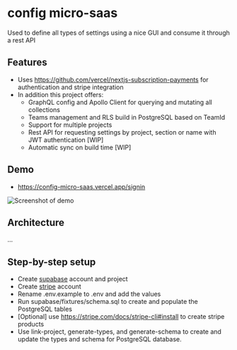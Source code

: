# config micro-saas

Used to define all types of settings using a nice GUI and consume it through a rest API

## Features

- Uses https://github.com/vercel/nextjs-subscription-payments for authentication and stripe integration
- In addition this project offers:
  - GraphQL config and Apollo Client for querying and mutating all collections
  - Teams management and RLS build in PostgreSQL based on TeamId
  - Support for multiple projects
  - Rest API for requesting settings by project, section or name with JWT authentication [WIP]
  - Automatic sync on build time [WIP]

## Demo

- https://config-micro-saas.vercel.app/signin

![Screenshot of demo](https://config-micro-saas.vercel.app/projects.png)

## Architecture

...

## Step-by-step setup

- Create [supabase](https://supabase.com/) account and project
- Create [stripe](https://stripe.com/) account
- Rename .env.example to .env and add the values
- Run supabase/fixtures/schema.sql to create and populate the PostgreSQL tables
- [Optional] use https://stripe.com/docs/stripe-cli#install to create stripe products
- Use link-project, generate-types, and generate-schema to create and update the types and schema for PostgreSQL database.


